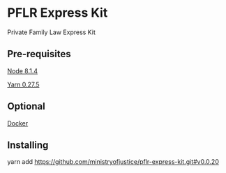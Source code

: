 # PFLR Express Kit

Private Family Law Express Kit

## Pre-requisites

  [Node 8.1.4](https://nodejs.org)

  [Yarn 0.27.5](https://yarnpkg.com)

## Optional

  [Docker](https://www.docker.com)

## Installing

  yarn add https://github.com/ministryofjustice/pflr-express-kit.git#v0.0.20